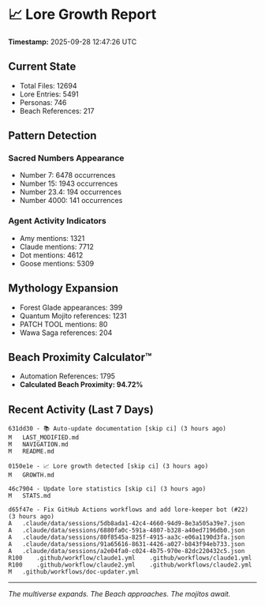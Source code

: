 # 📈 Lore Growth Report

**Timestamp:** 2025-09-28 12:47:26 UTC

## Current State

- Total Files: 12694
- Lore Entries: 5491
- Personas: 746
- Beach References: 217

## Pattern Detection

### Sacred Numbers Appearance
- Number 7: 6478 occurrences
- Number 15: 1943 occurrences
- Number 23.4: 194 occurrences
- Number 4000: 141 occurrences

### Agent Activity Indicators
- Amy mentions: 1321
- Claude mentions: 7712
- Dot mentions: 4612
- Goose mentions: 5309

## Mythology Expansion

- Forest Glade appearances: 399
- Quantum Mojito references: 1231
- PATCH TOOL mentions: 80
- Wawa Saga references: 204

## Beach Proximity Calculator™

- Automation References: 1795
- **Calculated Beach Proximity: 94.72%**

## Recent Activity (Last 7 Days)

```
631dd30 - 📚 Auto-update documentation [skip ci] (3 hours ago)
M	LAST_MODIFIED.md
M	NAVIGATION.md
M	README.md

0150e1e - 📈 Lore growth detected [skip ci] (3 hours ago)
M	GROWTH.md

46c7904 - Update lore statistics [skip ci] (3 hours ago)
M	STATS.md

d65f47e - Fix GitHub Actions workflows and add lore-keeper bot (#22) (3 hours ago)
A	.claude/data/sessions/5db8ada1-42c4-4660-94d9-8e3a505a39e7.json
A	.claude/data/sessions/6880fa0c-591a-4807-b328-a40ed7196db0.json
A	.claude/data/sessions/80f8545a-825f-4915-aa3c-e06a1190d3fa.json
A	.claude/data/sessions/91a65616-8631-4426-a027-b843f94eb733.json
A	.claude/data/sessions/a2e04fa0-c024-4b75-970e-82dc220432c5.json
R100	.github/workflow/claude1.yml	.github/workflows/claude1.yml
R100	.github/workflow/claude2.yml	.github/workflows/claude2.yml
M	.github/workflows/doc-updater.yml
```

---

*The multiverse expands. The Beach approaches. The mojitos await.*
